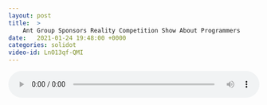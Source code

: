 ```yaml
---
layout: post
title:  >
    Ant Group Sponsors Reality Competition Show About Programmers
date:   2021-01-24 19:48:00 +0000
categories: solidot
video-id: LnO13qf-QMI
---
```


<audio src="/assets/fe3770866f6507a00b4e2799e61405ca.mp3" style="width: 100%;" controls></audio>

